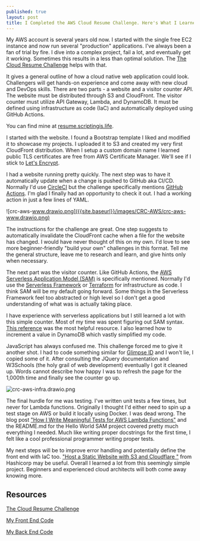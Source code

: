 ```yaml
---
published: true
layout: post
title: I Completed the AWS Cloud Resume Challenge. Here's What I Learned.
---
```


My AWS account is several years old now. I started with the single free EC2 instance and now run several "production" applications. I've always been a fan of trial by fire. I dive into a complex project, fail a lot, and eventually get it working. Sometimes this results in a less than optimal solution. The [The Cloud Resume Challenge](https://cloudresumechallenge.dev/) helps with that.

It gives a general outline of how a cloud native web application could look. Challengers will get hands-on experience and come away with new cloud and DevOps skills. There are two parts - a website and a visitor counter API. The website must be distributed through S3 and CloudFront. The visitor counter must utilize API Gateway, Lambda, and DynamoDB. It must be defined using infrastructure as code (IaC) and automatically deployed using GitHub Actions.

You can find mine at [resume.scriptingis.life](https://resume.scriptingis.life).

I started with the website. I found a Bootstrap template I liked and modified it to showcase my projects. I uploaded it to S3 and created my very first CloudFront distribution. When I setup a custom domain name I learned public TLS certificates are free from AWS Certificate Manager. We'll see if I stick to [Let's Encrypt](https://letsencrypt.org/).

I had a website running pretty quickly. The next step was to have it automatically update when a change is pushed to GitHub aka CI/CD. Normally I'd use [CircleCI](https://circleci.com/) but the challenge specifically mentions [GitHub Actions](https://github.com/features/actions). I'm glad I finally had an opportunity to check it out. I had a working action in just a few lines of YAML.

![crc-aws-www.drawio.png]({{site.baseurl}}/images/CRC-AWS/crc-aws-www.drawio.png)

The instructions for the challenge are great. One step suggests to automatically invalidate the CloudFront cache when a file for the website has changed. I would have never thought of this on my own. I'd love to see more beginner-friendly "build your own" challenges in this format. Tell me the general structure, leave me to research and learn, and give hints only when necessary.

The next part was the visitor counter. Like GitHub Actions, the [AWS Serverless Application Model (SAM)](https://aws.amazon.com/serverless/sam/) is specifically mentioned. Normally I'd use the [Serverless Framework](https://www.serverless.com/) or [Terraform](https://www.terraform.io/) for infrastructure as code. I think SAM will be my default going forward. Some things in the Serverless Framework feel too abstracted or high level so I don't get a good understanding of what was is actually taking place.

I have experience with serverless applications but I still learned a lot with this simple counter. Most of my time was spent figuring out SAM syntax. [This reference](https://docs.aws.amazon.com/serverless-application-model/latest/developerguide/sam-specification-resources-and-properties.html) was the most helpful resource. I also learned how to increment a value in DynamoDB which vastly simplified my code. 

JavaScript has always confused me. This challenge forced me to give it another shot. I had to code something similar for [Glimpse ID](https://glimpseid.com/) and I won't lie, I copied some of it. After consulting the JQuery documentation and W3Schools (the holy grail of web development) eventually I got it cleaned up. Words cannot describe how happy I was to refresh the page for the 1,000th time and finally see the counter go up.

![crc-aws-infra.drawio.png]({{site.baseurl}}/images/CRC-AWS/crc-aws-infra.drawio.png)

The final hurdle for me was testing. I've written unit tests a few times, but never for Lambda functions. Originally I thought I'd either need to spin up a test stage on AWS or build it locally using Docker. I was dead wrong. The blog post ["How I Write Meaningful Tests for AWS Lambda Functions"](https://towardsdatascience.com/how-i-write-meaningful-tests-for-aws-lambda-functions-f009f0a9c587) and the README.md for the Hello World SAM project covered pretty much everything I needed. Much like writing proper docstrings for the first time, I felt like a cool professional programmer writing proper tests.

My next steps will be to improve error handling and potentially define the front end with IaC too. ["Host a Static Website with S3 and Cloudflare
"](https://learn.hashicorp.com/tutorials/terraform/cloudflare-static-website?in=onboarding/tfcb-week-4) from Hashicorp may be useful. Overall I learned a lot from this seemingly simple project. Beginners and experienced cloud architects will both come away knowing more.

## Resources
[The Cloud Resume Challenge](https://cloudresumechallenge.dev/)

[My Front End Code](https://github.com/scriptingislife/crc-aws-www)

[My Back End Code](https://github.com/scriptingislife/crc-aws-infra)
